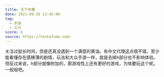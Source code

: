 ```yaml
---
title: 天下布魔
date: 2021-09-26 13:42:00
tag:
  - 手游
  - エロ
score: 6
source: https://tenkafuma.com/
---
```

关注过挺长时间，但是还真没遇到一个满意的黄油。有中文代理这点很不错，至少能看懂存在感稀薄的剧情，玩法和大众手游一样，就是去掉h部分也不影响体验。但反过来说，h部分就像附加的，那游戏性上还有更好的游戏，为啥要玩这个呢。一般般吧。
